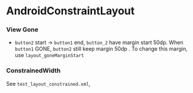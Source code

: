 # AndroidConstraintLayout

### View Gone
- `button2` start -> `button1` end, `button_2` have margin start 50dp. When `button1` GONE, `button2` still keep margin 50dp
. To change this margin, use `layout_goneMarginStart`


### ConstrainedWidth
See `test_layout_constrained.xml`,
